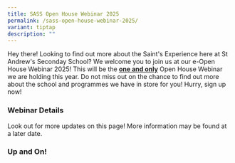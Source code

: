 ```yaml
---
title: SASS Open House Webinar 2025
permalink: /sass-open-house-webinar-2025/
variant: tiptap
description: ""
---
```

<p>Hey there! Looking to find out more about the Saint's Experience here
at St Andrew's Seconday School? We welcome you to join us at our e-Open
House Webinar 2025! This will be the <strong><u>one and only</u></strong> Open
House Webinar we are holding this year. Do not miss out on the chance to
find out more about the school and programmes we have in store for you!
Hurry, sign up now!</p>
<p></p>
<h3>Webinar Details</h3>
<p></p>
<p></p>
<p>Look out for more updates on this page! More information may be found
at a later date.</p>
<p></p>
<h3>Up and On!</h3>
<p></p>